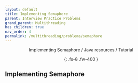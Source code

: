 ```yaml
---
layout: default
title: Implementing Semaphore
parent: Interview Practice Problems
grand_parent: Multithreading
has_children: true
nav_order: 4
permalink: /multithreading/problems/semaphore
---
```

<div align="center" markdown="1">
Implementing Semaphore / Java resources / Tutorial

{: .fs-8 .fw-400 }
</div>

## Implementing Semaphore